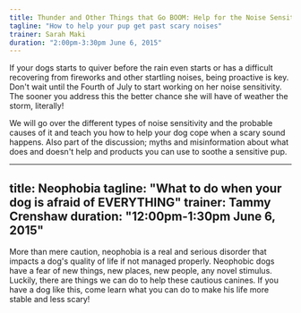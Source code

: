 ```yaml
---
title: Thunder and Other Things that Go BOOM: Help for the Noise Sensitive Dog
tagline: "How to help your pup get past scary noises"
trainer: Sarah Maki
duration: "2:00pm-3:30pm June 6, 2015"
---
```

If your dogs starts to quiver before the rain even starts or has a difficult recovering from fireworks and other startling noises, being proactive is key. Don't wait until the Fourth of July to start working on her noise sensitivity. The sooner you address this the better chance she will have of weather the storm, literally! 

We will go over the different types of noise sensitivity and the probable causes of it and teach you how to help your dog cope when a scary sound happens. Also part of the discussion; myths and misinformation about what does and doesn't help and products you can use to soothe a sensitive pup. 

---
title: Neophobia 
tagline: "What to do when your dog is afraid of EVERYTHING"
trainer: Tammy Crenshaw 
duration: "12:00pm-1:30pm June 6, 2015"
---
More than mere caution, neophobia is a real and serious disorder that impacts a dog's quality of life if not managed properly. Neophobic dogs have a fear of new things, new places, new people, any novel stimulus. Luckily, there are things we can do to help these cautious canines. If you have a dog like this, come learn what you can do to make his life more stable and less scary!
